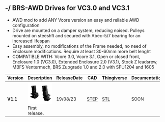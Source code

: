 ## -/ BRS-AWD Drives for VC3.0 and VC3.1

- AWD mod to add ANY Vcore version an easy and reliable AWD configuration
- Drive are mounted on a damper system, reducing noised. Pulleys mounted on steeshft and secured with Abec-5/7 bearing for an increased lifespan
- Easy assembly, no modifications of the Frame needed, no need of Enclosure modifications. Require at least 30-60mm more belt lenght
- COMPATIBLE WITH: Vcore 3.0, Vcore 3.1, Open or closed front, Enclosure 1.0 (VC3.0), Extended Enclosure 2.0 (V3.1), Stock Z leadsrew, MBFS Ventermech, BRS Zupgrade 1.0 and 2.0 with SFU1204 and 1605

Version|Description|ReleaseDate|CAD|Thingiverse|Documentation|License|Order
-------------|-----------|-----------|-----------|------------|------------|-----------|-----------
**V1.1**|![alt text](/image/awd.PNG)<br> First release. |19/08/23|[STEP]()| [STL]() |SOON|![alt text](/image/license.png)|SOON

